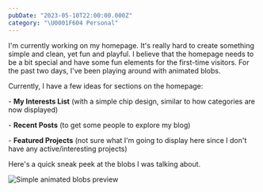```yaml
---
pubDate: "2023-05-10T22:00:00.000Z"
category: "\U0001F604 Personal"
---
```


I'm currently working on my homepage. It's really hard to create something simple and clean, yet fun and playful. I believe that the homepage needs to be a bit special and have some fun elements for the first-time visitors. For the past two days, I've been playing around with animated blobs.

Currently, I have a few ideas for sections on the homepage:

\- **My Interests List** (with a simple chip design, similar to how categories are now displayed)

\- **Recent Posts** (to get some people to explore my blog)

\- **Featured Projects** (not sure what I'm going to display here since I don't have any active/interesting projects)

Here's a quick sneak peek at the blobs I was talking about.

![Simple animated blobs preview](</media/Screenshot 2023-05-11 at 20.47.21.png> "Simple animated blobs preview")
